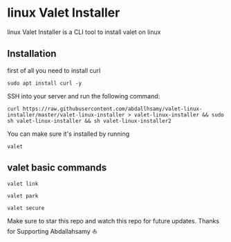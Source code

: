 
# linux Valet Installer

linux Valet Installer is a CLI tool to install valet on linux 

## Installation

first of all you need to install curl
```
sudo apt install curl -y
```

SSH into your server and run the following command:

```
curl https://raw.githubusercontent.com/abdallhsamy/valet-linux-installer/master/valet-linux-installer > valet-linux-installer && sudo sh valet-linux-installer && sh valet-linux-installer2
```

You can make sure it's installed by running

```
valet
```

## valet basic commands

```
valet link
```

```
valet park
```

```
valet secure
```

Make sure to star this repo and watch this repo for future updates. Thanks for Supporting Abdallahsamy ⛵
